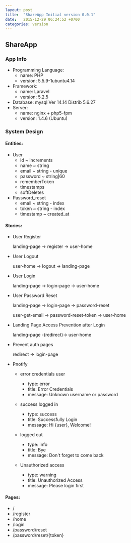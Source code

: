 ```yaml
---
layout: post
title:  "ShareApp Initial version 0.0.1"
date:   2015-12-29 06:24:52 +0700
categories: version
---
```


## ShareApp



### App Info
- Programming Language: 
    - name: PHP
    - version: 5.5.9-1ubuntu4.14
- Framework: 
    - name: Laravel
    - version: 5.2.5
- Database: mysql  Ver 14.14 Distrib 5.6.27
- Server:
    - name: nginx + php5-fpm
    - version: 1.4.6 (Ubuntu)



### System Design


#### Entities:
- User
    - id ~ increments
    - name ~ string
    - email ~ string - unique
    - password ~ string|60
    - rememberToken
    - timestamps
    - softDeletes
- Password_reset
    - email ~ string - index
    - token ~ string - index
    - timestamp ~ created_at


#### Stories:
- User Register

    landing-page -> register -> user-home

- User Logout

    user-home -> logout -> landing-page

- User Login
    
    landing-page -> login-page -> user-home

- User Password Reset

    landing-page -> login-page -> password-reset

    user-get-email -> password-reset-token -> user-home

- Landing Page Access Prevention after Login

    landing-page -(redirect)-> user-home

- Prevent auth pages

    redirect -> login-page

- Pnotify

    - error credentials user
        - type: error
        - title: Error Credentials
        - message: Unknown username or password

    - success logged in
        - type: success
        - title: Successfully Login
        - message: Hi {user}, Welcome!

    - logged out
        - type: info
        - title: Bye
        - message: Don't forget to come back

    - Unauthorized access
        - type: warning
        - title: Unauthorized Access
        - message: Please login first


#### Pages:
- /
- /register
- /home
- /login
- /password/reset
- /password/reset/{token}
